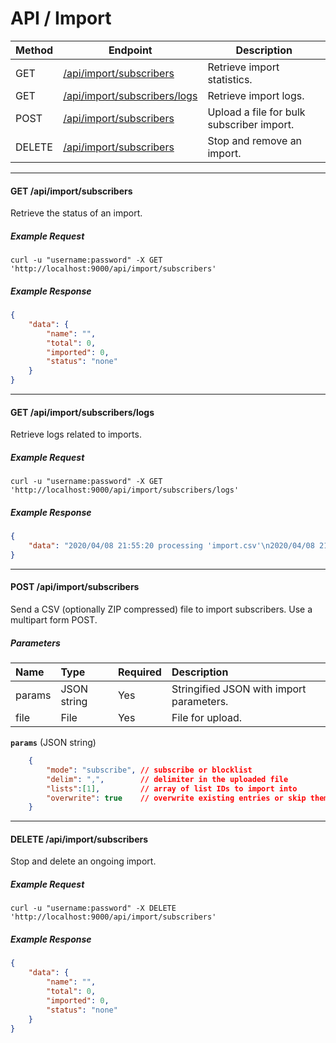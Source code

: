 # API / Import

Method   | Endpoint                                        | Description
---------|-------------------------------------------------|------------------------------------------------
GET      | [/api/import/subscribers](#get-apiimportsubscribers) | Retrieve import statistics.
GET      | [/api/import/subscribers/logs](#get-apiimportsubscriberslogs) | Retrieve import logs.
POST     | [/api/import/subscribers](#post-apiimportsubscribers) | Upload a file for bulk subscriber import.
DELETE   | [/api/import/subscribers](#delete-apiimportsubscribers) | Stop and remove an import.

______________________________________________________________________

#### GET /api/import/subscribers

Retrieve the status of an import.

##### Example Request

```shell
curl -u "username:password" -X GET 'http://localhost:9000/api/import/subscribers'
```

##### Example Response

```json
{
    "data": {
        "name": "",
        "total": 0,
        "imported": 0,
        "status": "none"
    }
}
```

______________________________________________________________________

#### GET /api/import/subscribers/logs

Retrieve logs related to imports.

##### Example Request

```shell
curl -u "username:password" -X GET 'http://localhost:9000/api/import/subscribers/logs'
```

##### Example Response

```json
{
    "data": "2020/04/08 21:55:20 processing 'import.csv'\n2020/04/08 21:55:21 imported finished\n"
}
```

______________________________________________________________________

#### POST /api/import/subscribers

Send a CSV (optionally ZIP compressed) file to import subscribers. Use a multipart form POST.

##### Parameters

| Name   | Type        | Required | Description                              |
|:-------|:------------|:---------|:-----------------------------------------|
| params | JSON string | Yes      | Stringified JSON with import parameters. |
| file   | File        | Yes      | File for upload.                         |

**`params`** (JSON string)

```json
    {
        "mode": "subscribe", // subscribe or blocklist
        "delim": ",",        // delimiter in the uploaded file
        "lists":[1],         // array of list IDs to import into
        "overwrite": true    // overwrite existing entries or skip them?
    }
```

______________________________________________________________________

#### DELETE /api/import/subscribers

Stop and delete an ongoing import.

##### Example Request

```shell
curl -u "username:password" -X DELETE 'http://localhost:9000/api/import/subscribers' 
```

##### Example Response

```json
{
    "data": {
        "name": "",
        "total": 0,
        "imported": 0,
        "status": "none"
    }
}
```
